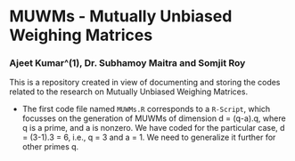 # MUWMs - Mutually Unbiased Weighing Matrices

### Ajeet Kumar^(1), Dr. Subhamoy Maitra and Somjit Roy

This is a repository created in view of documenting and storing the codes related to the research on Mutually Unbiased Weighing Matrices.

* The first code file named `MUWMs.R` corresponds to a `R-Script`, which focusses on the generation of MUWMs of dimension d = (q-a).q, where q is a prime, and a is nonzero. We have coded for the particular case, d = (3-1).3 = 6, i.e., q = 3 and a = 1. We need to generalize it further for other primes q.
